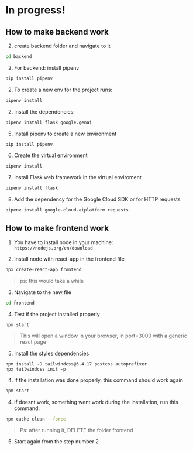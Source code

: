 # In progress!

## How to make backend work

2. create backend folder and navigate to it
```bash
cd backend
```

2. For backend: install pipenv
```bash
pip install pipenv
```

2. To create a new env for the project runs:
```bash
pipenv install
```

2. Install the dependencies:
```bash
pipenv install flask google.genai
```

5. Install pipenv to create a new environment
```bash
pip install pipenv
```

6. Create the virtual environment
```bash
pipenv install
```

7. Install Flask web framework in the virtual enviroment
```bash
pipenv install flask
```

8. Add the dependency for the Google Cloud SDK or for HTTP requests
```bash
pipenv install google-cloud-aiplatform requests
```

## How to make frontend work

1. You have to install node in your machine: ```https://nodejs.org/en/download```


2. Install node with react-app in the frontend file
```bash
npx create-react-app frontend
```
>ps: this would take a while

3. Navigate to the new file
```bash
cd frontend
```

4. Test if the project installed properly
```bash
npm start
```
> This will open a window in your browser, in port=3000 with a generic react page

5. Install the styles dependencies
```
npm install -D tailwindcss@3.4.17 postcss autoprefixer
npx tailwindcss init -p
```

4. If the installation was done properly, this command should work again
```bash
npm start
```

4. if doesnt work, something went work during the installation, run this command:
```bash
npm cache clean --force
```
> Ps: after running it, DELETE the folder frontend

5. Start again from the step number 2